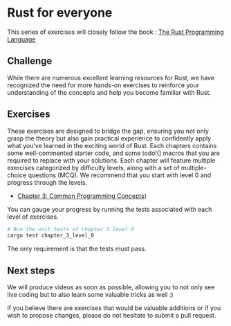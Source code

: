 # Rust for everyone

This series of exercises will closely follow the book : [The Rust Programming Language](https://doc.rust-lang.org/book/)

## Challenge
While there are numerous excellent learning resources for Rust, we have recognized the need for more hands-on exercises to reinforce your understanding of the concepts and help you become familiar with Rust.

## Exercises
These exercises are designed to bridge the gap, ensuring you not only grasp the theory but also gain practical experience to confidently apply what you've learned in the exciting world of Rust.
Each chapters contains some well-commented starter code, and some todo!() macros that you are required to replace with your solutions.
Each chapter will feature multiple exercises categorized by difficulty levels, along with a set of multiple-choice questions (MCQ). We recommend that you start with level 0 and progress through the levels.
- [Chapter 3: Common Programming Concepts](https://github.com/Asamartino/Rust_for_everyone/tree/main/src/chapter_03))

You can gauge your progress by running the tests associated with each level of exercises.
```sh
# Run the unit tests of chapter 3 level 0
cargo test chapter_3_level_0
```
The only requirement is that the tests must pass.

## Next steps
We will produce videos as soon as possible, allowing you to not only see live coding but to also learn some valuable tricks as well :)

If you believe there are exercises that would be valuable additions or if you wish to propose changes, please do not hesitate to submit a pull request.
